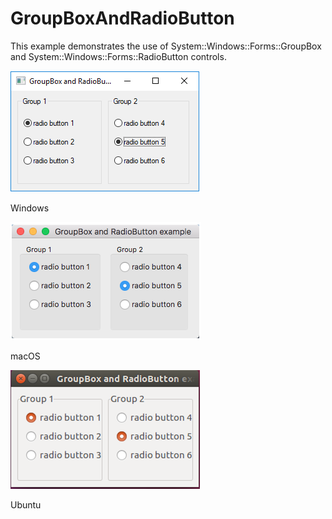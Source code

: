 # GroupBoxAndRadioButton

This example demonstrates the use of 
System::Windows::Forms::GroupBox and System::Windows::Forms::RadioButton controls.

![GitHub Logo](../../../docs/Pictures/Examples/Forms/GroupBoxAndRadioButtonW.png)

Windows

![GitHub Logo](../../../docs/Pictures/Examples/Forms/GroupBoxAndRadioButtonM.png)

macOS

![GitHub Logo](../../../docs/Pictures/Examples/Forms/GroupBoxAndRadioButtonU.png)

Ubuntu
